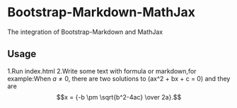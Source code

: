 # Bootstrap-Markdown-MathJax

The integration of Bootstrap-Markdown  and MathJax

## Usage

1.Run index.html
2.Write some text with formula or markdown,for example:When $a \ne 0$, there are two solutions to \(ax^2 + bx + c = 0\) and they are
$$x = {-b \pm \sqrt{b^2-4ac} \over 2a}.$$
